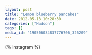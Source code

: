 ```yaml
---
layout: post
title: "Lemon blueberry pancakes"
date: 2012-05-13 10:28:30
categories: ["Hudson"]
tags: []
media_id: "190506034837776706_326209"
---
```


{% instagram %}
